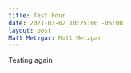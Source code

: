 ```yaml
---
title: Test Four
date: 2021-03-02 10:25:00 -05:00
layout: post
Matt Metzgar: Matt Metzgar
---
```


Testing again